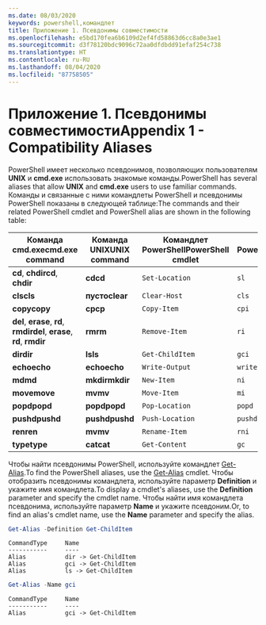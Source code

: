 ```yaml
---
ms.date: 08/03/2020
keywords: powershell,командлет
title: Приложение 1. Псевдонимы совместимости
ms.openlocfilehash: e5bd170fea6b6109d2ef4fd58863d6cc8a0e3ae1
ms.sourcegitcommit: d3f78120bdc9096c72aa0dfdbdd91efaf254c738
ms.translationtype: HT
ms.contentlocale: ru-RU
ms.lasthandoff: 08/04/2020
ms.locfileid: "87758505"
---
```

# <a name="appendix-1---compatibility-aliases"></a><span data-ttu-id="0a017-103">Приложение 1. Псевдонимы совместимости</span><span class="sxs-lookup"><span data-stu-id="0a017-103">Appendix 1 - Compatibility Aliases</span></span>

<span data-ttu-id="0a017-104">PowerShell имеет несколько псевдонимов, позволяющих пользователям **UNIX** и **cmd.exe** использовать знакомые команды.</span><span class="sxs-lookup"><span data-stu-id="0a017-104">PowerShell has several aliases that allow **UNIX** and **cmd.exe** users to use familiar commands.</span></span>
<span data-ttu-id="0a017-105">Команды и связанные с ними командлеты PowerShell и псевдонимы PowerShell показаны в следующей таблице:</span><span class="sxs-lookup"><span data-stu-id="0a017-105">The commands and their related PowerShell cmdlet and PowerShell alias are shown in the following table:</span></span>

|            <span data-ttu-id="0a017-106">Команда cmd.exe</span><span class="sxs-lookup"><span data-stu-id="0a017-106">cmd.exe command</span></span>            | <span data-ttu-id="0a017-107">Команда UNIX</span><span class="sxs-lookup"><span data-stu-id="0a017-107">UNIX command</span></span> | <span data-ttu-id="0a017-108">Командлет PowerShell</span><span class="sxs-lookup"><span data-stu-id="0a017-108">PowerShell cmdlet</span></span> | <span data-ttu-id="0a017-109">Псевдоним PowerShell</span><span class="sxs-lookup"><span data-stu-id="0a017-109">PowerShell alias</span></span> |
| ------------------------------------- | ------------ | ----------------- | ---------------- |
| <span data-ttu-id="0a017-110">**cd**, **chdir**</span><span class="sxs-lookup"><span data-stu-id="0a017-110">**cd**, **chdir**</span></span>                     | <span data-ttu-id="0a017-111">**cd**</span><span class="sxs-lookup"><span data-stu-id="0a017-111">**cd**</span></span>       | `Set-Location`    | `sl`             |
| <span data-ttu-id="0a017-112">**cls**</span><span class="sxs-lookup"><span data-stu-id="0a017-112">**cls**</span></span>                               | <span data-ttu-id="0a017-113">**пусто**</span><span class="sxs-lookup"><span data-stu-id="0a017-113">**clear**</span></span>    | `Clear-Host`      | `cls`            |
| <span data-ttu-id="0a017-114">**copy**</span><span class="sxs-lookup"><span data-stu-id="0a017-114">**copy**</span></span>                              | <span data-ttu-id="0a017-115">**cp**</span><span class="sxs-lookup"><span data-stu-id="0a017-115">**cp**</span></span>       | `Copy-Item`       | `cpi`            |
| <span data-ttu-id="0a017-116">**del**, **erase**, **rd**, **rmdir**</span><span class="sxs-lookup"><span data-stu-id="0a017-116">**del**, **erase**, **rd**, **rmdir**</span></span> | <span data-ttu-id="0a017-117">**rm**</span><span class="sxs-lookup"><span data-stu-id="0a017-117">**rm**</span></span>       | `Remove-Item`     | `ri`             |
| <span data-ttu-id="0a017-118">**dir**</span><span class="sxs-lookup"><span data-stu-id="0a017-118">**dir**</span></span>                               | <span data-ttu-id="0a017-119">**ls**</span><span class="sxs-lookup"><span data-stu-id="0a017-119">**ls**</span></span>       | `Get-ChildItem`   | `gci`            |
| <span data-ttu-id="0a017-120">**echo**</span><span class="sxs-lookup"><span data-stu-id="0a017-120">**echo**</span></span>                              | <span data-ttu-id="0a017-121">**echo**</span><span class="sxs-lookup"><span data-stu-id="0a017-121">**echo**</span></span>     | `Write-Output`    | `write`          |
| <span data-ttu-id="0a017-122">**md**</span><span class="sxs-lookup"><span data-stu-id="0a017-122">**md**</span></span>                                | <span data-ttu-id="0a017-123">**mkdir**</span><span class="sxs-lookup"><span data-stu-id="0a017-123">**mkdir**</span></span>    | `New-Item`        | `ni`             |
| <span data-ttu-id="0a017-124">**move**</span><span class="sxs-lookup"><span data-stu-id="0a017-124">**move**</span></span>                              | <span data-ttu-id="0a017-125">**mv**</span><span class="sxs-lookup"><span data-stu-id="0a017-125">**mv**</span></span>       | `Move-Item`       | `mi`             |
| <span data-ttu-id="0a017-126">**popd**</span><span class="sxs-lookup"><span data-stu-id="0a017-126">**popd**</span></span>                              | <span data-ttu-id="0a017-127">**popd**</span><span class="sxs-lookup"><span data-stu-id="0a017-127">**popd**</span></span>     | `Pop-Location`    | `popd`           |
| <span data-ttu-id="0a017-128">**pushd**</span><span class="sxs-lookup"><span data-stu-id="0a017-128">**pushd**</span></span>                             | <span data-ttu-id="0a017-129">**pushd**</span><span class="sxs-lookup"><span data-stu-id="0a017-129">**pushd**</span></span>    | `Push-Location`   | `pushd`          |
| <span data-ttu-id="0a017-130">**ren**</span><span class="sxs-lookup"><span data-stu-id="0a017-130">**ren**</span></span>                               | <span data-ttu-id="0a017-131">**mv**</span><span class="sxs-lookup"><span data-stu-id="0a017-131">**mv**</span></span>       | `Rename-Item`     | `rni`            |
| <span data-ttu-id="0a017-132">**type**</span><span class="sxs-lookup"><span data-stu-id="0a017-132">**type**</span></span>                              | <span data-ttu-id="0a017-133">**cat**</span><span class="sxs-lookup"><span data-stu-id="0a017-133">**cat**</span></span>      | `Get-Content`     | `gc`             |

<span data-ttu-id="0a017-134">Чтобы найти псевдонимы PowerShell, используйте командлет [Get-Alias](xref:Microsoft.PowerShell.Utility.Get-Alias).</span><span class="sxs-lookup"><span data-stu-id="0a017-134">To find the PowerShell aliases, use the [Get-Alias](xref:Microsoft.PowerShell.Utility.Get-Alias) cmdlet.</span></span> <span data-ttu-id="0a017-135">Чтобы отобразить псевдонимы командлета, используйте параметр **Definition** и укажите имя командлета.</span><span class="sxs-lookup"><span data-stu-id="0a017-135">To display a cmdlet's aliases, use the **Definition** parameter and specify the cmdlet name.</span></span>
<span data-ttu-id="0a017-136">Чтобы найти имя командлета псевдонима, используйте параметр **Name** и укажите псевдоним.</span><span class="sxs-lookup"><span data-stu-id="0a017-136">Or, to find an alias's cmdlet name, use the **Name** parameter and specify the alias.</span></span>

```powershell
Get-Alias -Definition Get-ChildItem
```

```Output
CommandType     Name
-----------     ----
Alias           dir -> Get-ChildItem
Alias           gci -> Get-ChildItem
Alias           ls -> Get-ChildItem
```

```powershell
Get-Alias -Name gci
```

```Output
CommandType     Name
-----------     ----
Alias           gci -> Get-ChildItem
```
